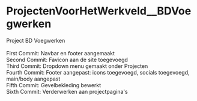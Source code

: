 # ProjectenVoorHetWerkveld__BDVoegwerken
Project BD Voegwerken
<br><br>
First Commit: Navbar en footer aangemaakt
<br>
Second Commit: Favicon aan de site toegevoegd
<br>
Third Commit: Dropdown menu gemaakt onder Projecten
<br>
Fourth Commit: Footer aangepast: icons toegevoegd, socials toegevoegd, main/body aangepast
<br>
Fifth Commit: Gevelbekleding bewerkt
<br>
Sixth Commit: Verderwerken aan projectpagina's
